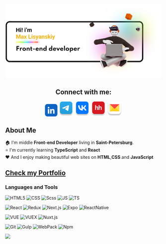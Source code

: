 <img src="./assets/github_readme_banner.png" alt="in-icon">

<div align="center">
    <h2>Connect with me:</h2>
    <a href="https://www.linkedin.com/in/maksim-lisianskii/" target="_blank" style="text-decoration: none !important;">
        <img src="./assets/icon-connect/in.jpg" alt="in-icon" >
    </a>
    <a href="https://t.me/MaxLisyanskiy" target="_blank" style="text-decoration: none !important;">
        <img src="./assets/icon-connect/tg.png" alt="tg-icon">
    </a> 
    <a href="https://vk.com/maxlisyanskiy" target="_blank" style="text-decoration: none !important;">
        <img src="./assets/icon-connect/vk.png" alt="vk-icon">
    </a> 
    <a href="https://spb.hh.ru/resume/61a2d302ff07fe62460039ed1f554542734272" target="_blank" style="text-decoration: none !important;">
        <img src="./assets/icon-connect/hh.png" alt="hh-icon">
    </a> 
    <a href="mailto:max_lisyanskiy@mail.ru" target="_blank" style="text-decoration: none !important;">
        <img src="./assets/icon-connect/mail.png" alt="mail-icon">
    </a> 
</div>

## About Me

🏠 I'm middle **Front-end Developer** living in **Saint-Petersburg**.  
⭐ I'm currently learning **TypeScript** and **React**  
❤️ And I enjoy making beautiful web sites on **HTML**,**CSS** and **JavaScript**

## [Check my Portfolio](https://maxlisyanskiy.github.io/portfolio/)

### Languages and Tools

![HTML5](https://img.shields.io/badge/-HTML5-090909?style=plastic&logo=html5)
![CSS](https://img.shields.io/badge/-CSS-090909?style=plastic&logo=css3)
![Scss](https://img.shields.io/badge/-Scss-090909?style=plastic&logo=Sass)
![JS](https://img.shields.io/badge/-JS-090909?style=plastic&logo=javascript)
![TS](https://img.shields.io/badge/-TS-090909?style=plastic&logo=TypeScript)

![React](https://img.shields.io/badge/-React-090909?style=plastic&logo=react)
![Redux](https://img.shields.io/badge/-Redux-090909?style=plastic&logo=Redux)
![Next.js](https://img.shields.io/badge/-Next.js-090909?style=plastic&logo=Next.js)
![Expo](https://img.shields.io/badge/-Expo-090909?style=plastic&logo=Expo)
![ReactNative](https://img.shields.io/badge/-ReactNative-090909?style=plastic&logo=React)

![VUE](https://img.shields.io/badge/-Vue-090909?style=plastic&logo=vue.js)
![VUEX](https://img.shields.io/badge/-Vuex-090909?style=plastic&logo=vue.js)
![Nuxt.js](https://img.shields.io/badge/-Nuxt.js-090909?style=plastic&logo=Nuxt.js)

![Git](https://img.shields.io/badge/-Git-090909?style=plastic&logo=git)
![Gulp](https://img.shields.io/badge/-Gulp-090909?style=plastic&logo=gulp)
![WebPack](https://img.shields.io/badge/-WebPack-090909?style=plastic&logo=webpack)
![Npm](https://img.shields.io/badge/-NPM-090909?style=plastic&logo=npm)

<!-- ## Stats
![Max's GitHub stats](https://github-readme-stats.vercel.app/api?username=MaxLisyanskiy&show_icons=true&theme=radical)
![Top Langs](https://github-readme-stats.vercel.app/api/top-langs/?username=MaxLisyanskiy&layout=compact&theme=radical) -->

![](https://komarev.com/ghpvc/?username=MaxLisyanskiy)
